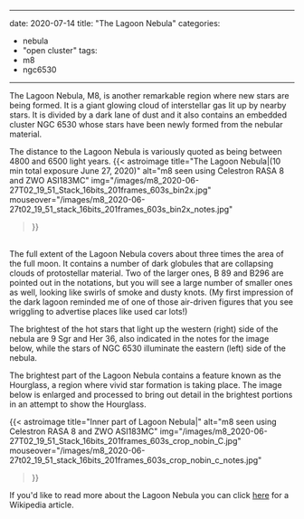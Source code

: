 ------
date: 2020-07-14
title: "The Lagoon Nebula"
categories:
- nebula
- "open cluster"
tags:
- m8
- ngc6530
---
The Lagoon Nebula, M8, is another remarkable region where new stars are being formed.  It is a giant glowing cloud of interstellar gas lit up by nearby stars. It is divided by a dark lane of dust and it also contains an embedded
cluster NGC 6530 whose stars have been newly formed from the nebular material.


<!--more-->
The distance to the Lagoon Nebula is variously quoted as being between 4800 and 6500 light years.
{{< astroimage
title="The Lagoon Nebula|(10 min total exposure June 27, 2020)"
   alt="m8 seen using Celestron RASA 8 and ZWO ASI183MC"
   img="/images/m8_2020-06-27T02_19_51_Stack_16bits_201frames_603s_bin2x.jpg"
   mouseover="/images/m8_2020-06-27t02_19_51_stack_16bits_201frames_603s_bin2x_notes.jpg"
>}}
<br>
The full extent of the Lagoon Nebula covers about three times the area of the full moon. It contains a number of dark globules that are collapsing clouds of protostellar material. Two of the larger ones, B 89 and B296 are pointed out in the notations, but you will see a large number of smaller ones as well, looking like swirls of smoke and dusty knots.  (My first impression of the dark lagoon reminded me of one of those air-driven figures that you see wriggling to advertise places like used car lots!)

The brightest of the hot stars that light up the western (right) side of the nebula are 9 Sgr and Her 36, also indicated in the notes for the image below, while the stars of NGC 6530 illuminate the eastern (left) side of the nebula.

The brightest part of the Lagoon Nebula contains a feature known as the Hourglass, a region where vivid star formation is taking place. The image below is enlarged and processed to bring out detail in the brightest portions in an attempt to show the Hourglass.

{{< astroimage
   title="Inner part of Lagoon Nebula|"
   alt="m8 seen using Celestron RASA 8 and ZWO ASI183MC"
   img="/images/m8_2020-06-27T02_19_51_Stack_16bits_201frames_603s_crop_nobin_C.jpg"
   mouseover="/images/m8_2020-06-27t02_19_51_stack_16bits_201frames_603s_crop_nobin_c_notes.jpg"
>}}

If you'd like to read more about the Lagoon Nebula you can click [here](https://en.wikipedia.org/wiki/Lagoon_Nebula) for a Wikipedia article.
